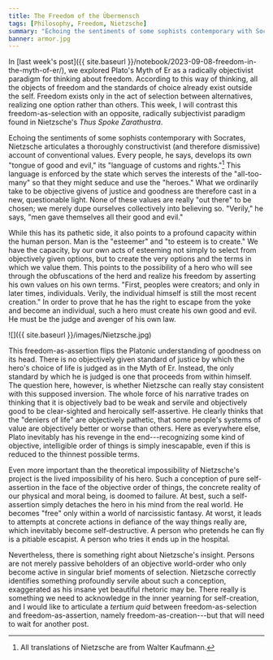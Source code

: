 ```yaml
---
title: The Freedom of the Übermensch
tags: [Philosophy, Freedom, Nietzsche]
summary: "Echoing the sentiments of some sophists contemporary with Socrates, Nietzsche articulates a thoroughly constructivist (and therefore dismissive) account of conventional values.  We have the capacity, by our own acts of esteeming not simply to select from objectively given options, but to create the very options and the terms in which we value them."
banner: armor.jpg
---
```


In [last week's post]({{ site.baseurl }}/notebook/2023-09-08-freedom-in-the-myth-of-er/), we explored Plato's Myth of Er as a radically objectivist paradigm for thinking about freedom.  According to this way of thinking, all the objects of freedom and the standards of choice already exist outside the self.  Freedom exists only in the act of selection between alternatives, realizing one option rather than others.  This week, I will contrast this freedom-as-selection with an opposite, radically subjectivist paradigm found in Nietzsche's *Thus Spoke Zarathustra*.

Echoing the sentiments of some sophists contemporary with Socrates, Nietzsche articulates a thoroughly constructivist (and therefore dismissive) account of conventional values.  Every people, he says, develops its own "tongue of good and evil," its "language of customs and rights."[^eH]  This language is enforced by the state which serves the interests of the "all-too-many" so that they might seduce and use the "heroes."  What we ordinarily take to be objective givens of justice and goodness are therefore cast in a new, questionable light.  None of these values are really "out there" to be chosen; we merely dupe ourselves collectively into believing so.  "Verily," he says, "men gave themselves all their good and evil."

  [^eH]: All translations of Nietzsche are from Walter Kaufmann.

While this has its pathetic side, it also points to a profound capacity within the human person.  Man is the "esteemer" and "to esteem is to create."  We have the capacity, by our own acts of esteeming not simply to select from objectively given options, but to create the very options and the terms in which we value them.  This points to the possibility of a hero who will see through the obfuscations of the herd and realize his freedom by asserting his own values on his own terms.  "First, peoples were creators; and only in later times, individuals.  Verily, the individual himself is still the most recent creation."  In order to prove that he has the right to escape from the yoke and become an individual, such a hero must create his own good and evil.  He must be the judge and avenger of his own law.<!--more-->

![]({{ site.baseurl }}/images/Nietzsche.jpg)

This freedom-as-assertion flips the Platonic understanding of goodness on its head.  There is no objectively given standard of justice by which the hero's choice of life is judged as in the Myth of Er.  Instead, the only standard by which he is judged is one that proceeds from within himself.  The question here, however, is whether Nietzsche can really stay consistent with this supposed inversion.  The whole force of his narrative trades on thinking that it is objectively bad to be weak and servile and objectively good to be clear-sighted and heroically self-assertive.  He clearly thinks that the "deniers of life" are objectively pathetic, that some people's systems of value are objectively better or worse than others.  Here as everywhere else, Plato inevitably has his revenge in the end---recognizing some kind of objective, intelligible order of things is simply inescapable, even if this is reduced to the thinnest possible terms.

Even more important than the theoretical impossibility of Nietzsche's project is the lived impossibility of his hero.  Such a conception of pure self-assertion in the face of the objective order of things, the concrete reality of our physical and moral being, is doomed to failure.  At best, such a self-assertion simply detaches the hero in his mind from the real world.  He becomes "free" only within a world of narcissistic fantasy.  At worst, it leads to attempts at concrete actions in defiance of the way things really are, which inevitably become self-destructive.  A person who pretends he can fly is a pitiable escapist.  A person who tries it ends up in the hospital.

Nevertheless, there is something right about Nietzsche's insight.  Persons are not merely passive beholders of an objective world-order who only become active in singular brief moments of selection.  Nietzsche correctly identifies something profoundly servile about such a conception, exaggerated as his insane yet beautiful rhetoric may be.  There really is something we need to acknowledge in the inner yearning for self-creation, and I would like to articulate a *tertium quid* between freedom-as-selection and freedom-as-assertion, namely freedom-as-creation---but that will need to wait for another post.
